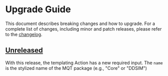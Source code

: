 # Upgrade Guide

This document describes breaking changes and how to upgrade. For a complete list of changes, including minor and patch releases, please refer to the [changelog](CHANGELOG.md).

## [Unreleased]

With this release, the templating Action has a new required input.
The `name` is the stylized name of the MQT package (e.g., "Core" or "DDSIM")

<!-- Version links -->

[unreleased]: https://github.com/munich-quantum-toolkit/templates/compare/v1.0.0...HEAD
